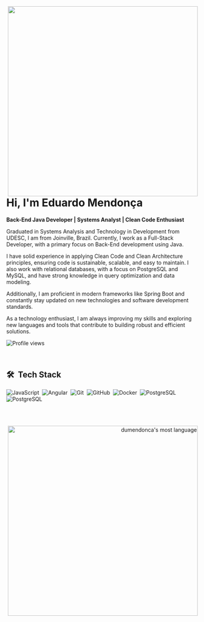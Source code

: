 <img align="right" height=500em src="https://raw.githubusercontent.com/gist/DuMendonca/bf1e3e2af53092271100c4b95148a7c2/raw/36565ccb1a1259fcaea6bd8018891b6e78964d6c/githubcard.svg"/>
<h1 align="left"> Hi, I'm  Eduardo Mendonça </h1>

**Back-End Java Developer | Systems Analyst | Clean Code Enthusiast**

Graduated in Systems Analysis and Technology in Development from UDESC, I am from Joinville, Brazil. Currently, I work as a Full-Stack Developer, with a primary focus on Back-End development using Java.

I have solid experience in applying Clean Code and Clean Architecture principles, ensuring code is sustainable, scalable, and easy to maintain. I also work with relational databases, with a focus on PostgreSQL and MySQL, and have strong knowledge in query optimization and data modeling.

Additionally, I am proficient in modern frameworks like Spring Boot and constantly stay updated on new technologies and software development standards.

As a technology enthusiast, I am always improving my skills and exploring new languages and tools that contribute to building robust and efficient solutions.


<p align="left"> <img src="https://komarev.com/ghpvc/?username=dumendonca&color=yellow" alt="Profile views" /> </p>

<br>

## 🛠 &nbsp;Tech Stack

![JavaScript](https://img.shields.io/badge/-JavaScript-05122A?style=flat&logo=javascript)&nbsp;
![Angular](https://img.shields.io/badge/-Angular-05122A?style=flat&logo=Angular)&nbsp;
![Git](https://img.shields.io/badge/-Git-05122A?style=flat&logo=git)&nbsp;
![GitHub](https://img.shields.io/badge/-GitHub-05122A?style=flat&logo=github)&nbsp;
![Docker](https://img.shields.io/badge/-Docker-05122A?style=flat&logo=docker)&nbsp;
![PostgreSQL](https://img.shields.io/badge/-PostgreSQL-05122A?style=flat&logo=postgresql)&nbsp;
![PostgreSQL](https://img.shields.io/badge/-Java-05122A?style=flat&logo=openjdk)&nbsp;

<br><br>
<p style="text-align:right"> 
 <img width="500em" src="https://github-readme-stats.vercel.app/api/top-langs/?username=dumendonca&layout=compact&theme=transparent" alt="dumendonca's most language"/>
</p>
